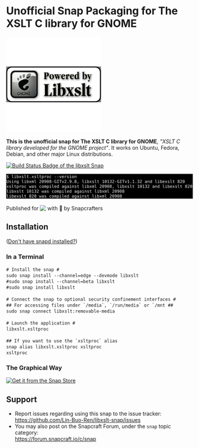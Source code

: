 # Unofficial Snap Packaging for The XSLT C library for GNOME
<!--
​	Use the Staticaly service for easy access to in-repo pictures:
​	https://www.staticaly.com/
-->
![Icon of The XSLT C library for GNOME](gui/libxslt.adapted.png "Icon of The XSLT C library for GNOME")

**This is the unofficial snap for The XSLT C library for GNOME**, *"XSLT C library developed for the GNOME project"*. It works on Ubuntu, Fedora, Debian, and other major Linux distributions.

[![Build Status Badge of the `libxslt` Snap](https://build.snapcraft.io/badge/Lin-Buo-Ren/libxslt-snap.svg "Build Status of the `libxslt` snap")](https://build.snapcraft.io/user/Lin-Buo-Ren/libxslt-snap)

![Screenshot of the Snapped Application](local/screenshots/version.png "Screenshot of the Snapped Application")

Published for <img src="http://anything.codes/slack-emoji-for-techies/emoji/tux.png" align="top" width="24" /> with 💝 by Snapcrafters

## Installation
([Don't have snapd installed?](https://snapcraft.io/docs/core/install))

### In a Terminal
    # Install the snap #
    sudo snap install --channel=edge --devmode libxslt
    #sudo snap install --channel=beta libxslt
    #sudo snap install libxslt
    
    # Connect the snap to optional security confinement interfaces #
    ## For accessing files under `/media`, `/run/media` or `/mnt ##
    sudo snap connect libxslt:removable-media
    
    # Launch the application #
    libxslt.xsltproc

    ## If you want to use the `xsltproc` alias
    snap alias libxslt.xsltproc xsltproc
    xsltproc

### The Graphical Way
[![Get it from the Snap Store](https://snapcraft.io/static/images/badges/en/snap-store-black.svg)](https://snapcraft.io/libxslt)

<!-- Uncomment when you have test results
## What is Working
* [A list of functionallities that are verified working]

## What is NOT Working...yet 
Check out the [issue tracker](https://github.com/Lin-Buo-Ren/libxslt-snap/issues) for known issues.
-->

## Support
* Report issues regarding using this snap to the issue tracker:  
  <https://github.com/Lin-Buo-Ren/libxslt-snap/issues>
* You may also post on the Snapcraft Forum, under the `snap` topic category:  
  <https://forum.snapcraft.io/c/snap>

